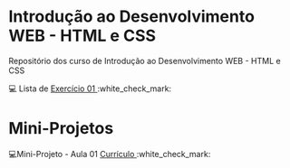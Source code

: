 # Introdução ao Desenvolvimento WEB - HTML e CSS
Repositório dos curso de Introdução  ao Desenvolvimento WEB - HTML e CSS

<p> 💻 Lista de <a href="https://github.com/tatycalixto/introducao-html-css/tree/main/aula01"> Exercício 01 </a>  :white_check_mark: </p>

# Mini-Projetos
<p> 💻Mini-Projeto - Aula 01 <a href="https://github.com/tatycalixto/introducao-html-css/tree/main/aula02"> Currículo </a> :white_check_mark: </p>

